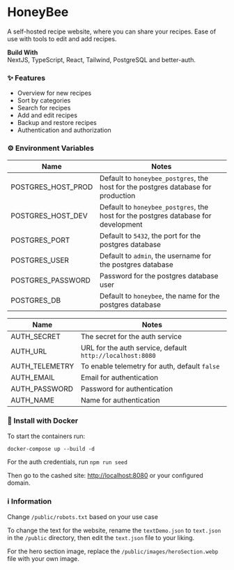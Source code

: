 # HoneyBee
A self-hosted recipe website, where you can share your recipes. Ease of use with tools to edit and add recipes.

**Build With**  
NextJS, TypeScript, React, Tailwind, PostgreSQL and better-auth.

### ✨ Features
- Overview for new recipes
- Sort by categories
- Search for recipes
- Add and edit recipes
- Backup and restore recipes
- Authentication and authorization

### ⚙️ Environment Variables

| Name                      | Notes                                                                                |
|---------------------------|--------------------------------------------------------------------------------------|
| POSTGRES_HOST_PROD        | Default to `honeybee_postgres`, the host for the postgres database for production    |
| POSTGRES_HOST_DEV         | Default to `honeybee_postgres`, the host for the postgres database for development   |
| POSTGRES_PORT             | Default to `5432`, the port for the postgres database                                |
| POSTGRES_USER             | Default to `admin`, the username for the postgres database                           |
| POSTGRES_PASSWORD         | Password for the postgres database user                                              |
| POSTGRES_DB               | Default to `honeybee`, the name for the postgres database                            |

| Name                      | Notes                                                                                |
|---------------------------|--------------------------------------------------------------------------------------|
| AUTH_SECRET               | The secret for the auth service                                                      |
| AUTH_URL                  | URL for the auth service, default `http://localhost:8080`                            |
| AUTH_TELEMETRY            | To enable telemetry for auth, default `false`                                        |
| AUTH_EMAIL                | Email for authentication                                                             |
| AUTH_PASSWORD             | Password for authentication                                                          |
| AUTH_NAME                 | Name for authentication                                                              |

### 🐳 Install with Docker
To start the containers run:

~~~
docker-compose up --build -d
~~~

For the auth credentials, run `npm run seed`

Then go to the cashed site: [http://localhost:8080](http://localhost:8080) or your configured domain.

### ℹ️ Information
Change `/public/robots.txt` based on your use case

To change the text for the website, rename the `textDemo.json` to `text.json` in the `/public` directory, then edit the `text.json` file to your liking.

For the hero section image, replace the `/public/images/heroSection.webp` file with your own image.